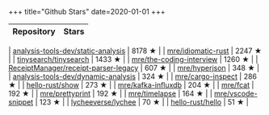 +++
title="Github Stars"
date=2020-01-01
+++

| Repository | Stars |
| :--------- | ----: |

| [analysis-tools-dev/static-analysis](https://github.com/analysis-tools-dev/static-analysis) | 8178 ★ |
| [mre/idiomatic-rust](https://github.com/mre/idiomatic-rust) | 2247 ★ |
| [tinysearch/tinysearch](https://github.com/tinysearch/tinysearch) | 1433 ★ |
| [mre/the-coding-interview](https://github.com/mre/the-coding-interview) | 1260 ★ |
| [ReceiptManager/receipt-parser-legacy](https://github.com/ReceiptManager/receipt-parser-legacy) | 607 ★ |
| [mre/hyperjson](https://github.com/mre/hyperjson) | 348 ★ |
| [analysis-tools-dev/dynamic-analysis](https://github.com/analysis-tools-dev/dynamic-analysis) | 324 ★ |
| [mre/cargo-inspect](https://github.com/mre/cargo-inspect) | 286 ★ |
| [hello-rust/show](https://github.com/hello-rust/show) | 273 ★ |
| [mre/kafka-influxdb](https://github.com/mre/kafka-influxdb) | 204 ★ |
| [mre/fcat](https://github.com/mre/fcat) | 192 ★ |
| [mre/prettyprint](https://github.com/mre/prettyprint) | 192 ★ |
| [mre/timelapse](https://github.com/mre/timelapse) | 164 ★ |
| [mre/vscode-snippet](https://github.com/mre/vscode-snippet) | 123 ★ |
| [lycheeverse/lychee](https://github.com/lycheeverse/lychee) | 70 ★ |
| [hello-rust/hello](https://github.com/hello-rust/hello) | 51 ★ |
